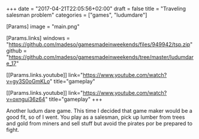 +++
date = "2017-04-21T22:05:56+02:00"
draft = false
title = "Traveling salesman problem"
categories = ["games", "ludumdare"]

[Params]
image = "main.png"

[Params.links]
windows = "https://github.com/madeso/gamesmadeinweekends/files/949942/tsp.zip"
github = "https://github.com/madeso/gamesmadeinweekends/tree/master/ludumdare_17"

[[Params.links.youtube]]
link="https://www.youtube.com/watch?v=gy3S0oGmKLo"
title="gameplay"

[[Params.links.youtube]]
link="https://www.youtube.com/watch?v=oxngui36z64"
title="gameplay"
+++

Another ludum dare game. This time I decided that game maker would be a good fit, so of I went. You play as a salesman, pick up lumber from trees and gold from miners and sell stuff but avoid the pirates por be prepared to fight.
